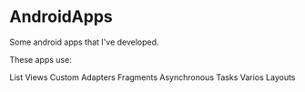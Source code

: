 # AndroidApps
Some android apps that I've developed.



These apps use:

List Views
Custom Adapters
Fragments
Asynchronous Tasks
Varios Layouts 
